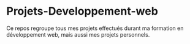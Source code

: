 # Projets-Developpement-web
Ce repos regroupe tous mes projets effectués durant ma formation en développement web, mais aussi mes projets personnels.
